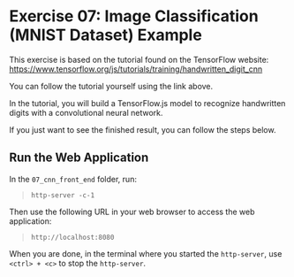# Exercise 07: Image Classification (MNIST Dataset) Example

This exercise is based on the tutorial found on the TensorFlow website:  
https://www.tensorflow.org/js/tutorials/training/handwritten_digit_cnn

You can follow the tutorial yourself using the link above.

In the tutorial, you will build a TensorFlow.js model to recognize handwritten digits with a convolutional neural network.

If you just want to see the finished result, you can follow the steps below.

## Run the Web Application

In the `07_cnn_front_end` folder, run:
> `http-server -c-1`

Then use the following URL in your web browser to access the web application:
> `http://localhost:8080`

When you are done, in the terminal where you started the `http-server`, use `<ctrl> + <c>` to stop the `http-server`.